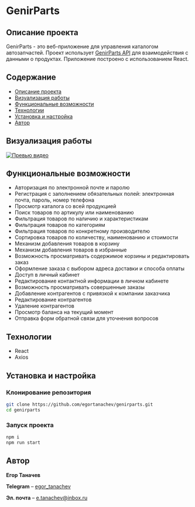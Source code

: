 # GenirParts

## Описание проекта

GenirParts - это веб-приложение для управления каталогом автозапчастей. Проект использует [GenirParts API](https://github.com/egortanachev/genirparts_api) для взаимодействия с данными о продуктах. Приложение построено с использованием React.

## Содержание

- [Описание проекта](#описание-проекта)
- [Визуализация работы](#визуализация-работы)
- [Функциональные возможности](#функциональные-возможности)
- [Технологии](#технологии)
- [Установка и настройка](#установка-и-настройка)
- [Автор](#автор)

## Визуализация работы

[![Превью видео](https://img.youtube.com/vi/ERfX6F9A_uc/0.jpg)](https://youtu.be/ERfX6F9A_uc)

## Функциональные возможности

- Авторизация по электронной почте и паролю
- Регистрация с заполнением обязательных полей: электронная почта, пароль, номер телефона
- Просмотр каталога со всей продукцией
- Поиск товаров по артикулу или наименованию
- Фильтрация товаров по наличию и характеристикам
- Фильтрация товаров по категориям
- Фильтрация товаров по конкретному производителю
- Сортировка товаров по количеству, наименованию и стоимости
- Механизм добавления товаров в корзину
- Механизм добавления товаров в избранные
- Возможность просматривать содержимое корзины и редактировать заказ
- Оформление заказа с выбором адреса доставки и способа оплаты
- Доступ в личный кабинет
- Редактирование контактной информации в личном кабинете
- Возможность просматривать совершенные заказы
- Добавление контрагентов с привязкой к компании заказчика
- Редактирование контрагентов
- Удаление контрагентов
- Просмотр баланса на текущий момент
- Отправка форм обратной связи для уточнения вопросов

## Технологии

- React
- Axios

## Установка и настройка

### Клонирование репозитория

```bash
git clone https://github.com/egortanachev/genirparts.git
cd genirparts
```

### Запуск проекта

```bash
npm i
npm run start
```

## Автор

**Егор Таначев**

**Telegram** – [egor_tanachev](https://t.me/egor_tanachev)

**Эл. почта** – [e.tanachev@inbox.ru](mailto:e.tanachev@inbox.ru)